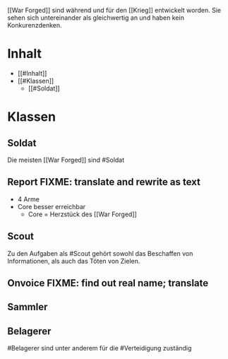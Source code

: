 [[War Forged]] sind während und für den [[Krieg]] entwickelt worden. Sie sehen sich untereinander als gleichwertig an und haben kein Konkurenzdenken.
# Inhalt
- [[#Inhalt]]
- [[#Klassen]]
	- [[#Soldat]]
# Klassen
## Soldat
Die meisten [[War Forged]] sind #Soldat 
## Report FIXME: translate and rewrite as text
- 4 Arme
- Core besser erreichbar
	- Core = Herzstück des [[War Forged]]
## Scout
Zu den Aufgaben als #Scout gehört sowohl das Beschaffen von Informationen, als auch das Töten von Zielen.
## Onvoice FIXME: find out real name; translate
## Sammler
## Belagerer
#Belagerer sind unter anderem für die #Verteidigung zuständig
